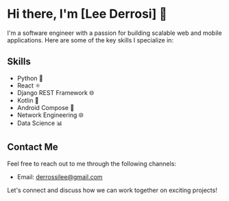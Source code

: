 # Hi there, I'm [Lee Derrosi] 👋

I'm a software engineer with a passion for building scalable web and mobile applications. Here are some of the key skills I specialize in:

## Skills

- Python 🐍
- React ⚛️
- Django REST Framework 🌐
- Kotlin 🚀
- Android Compose 📱
- Network Engineering 🌐
- Data Science 📊


## Contact Me

Feel free to reach out to me through the following channels:

- Email: derrossilee@gmail.com

Let's connect and discuss how we can work together on exciting projects!
